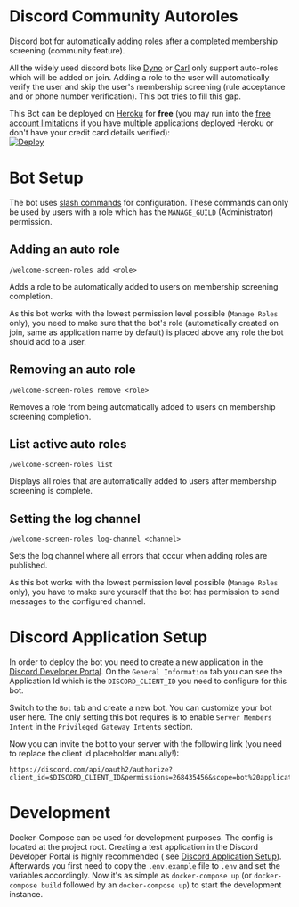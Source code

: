 # Discord Community Autoroles

Discord bot for automatically adding roles after a completed membership screening (community feature).

All the widely used discord bots like [Dyno](https://dyno.gg) or [Carl](https://carl.gg) only support auto-roles which
will be added on join. Adding a role to the user will automatically verify the user and skip the user's membership
screening (rule acceptance and or phone number verification). This bot tries to fill this gap.

This Bot can be deployed on [Heroku](https://heroku.com) for **free** (you may run into
the [free account limitations](https://devcenter.heroku.com/articles/free-dyno-hours#free-dyno-hour-pool) if you have
multiple applications deployed Heroku or don't have your credit card details verified):   
[![Deploy](https://www.herokucdn.com/deploy/button.svg)](https://heroku.com/deploy)

# Bot Setup

The bot uses [slash commands](https://support.discord.com/hc/de/articles/1500000368501-Slash-Commands-FAQ) for
configuration. These commands can only be used by users with a role which has the `MANAGE_GUILD` (Administrator)
permission.

## Adding an auto role

```
/welcome-screen-roles add <role> 
```

Adds a role to be automatically added to users on membership screening completion.

As this bot works with the lowest permission level possible (`Manage Roles` only), you need to make sure that the bot's
role (automatically created on join, same as application name by default) is placed above any role the bot should add to
a user.

## Removing an auto role

```
/welcome-screen-roles remove <role> 
```

Removes a role from being automatically added to users on membership screening completion.

## List active auto roles

```
/welcome-screen-roles list 
```

Displays all roles that are automatically added to users after membership screening is complete.

## Setting the log channel

```
/welcome-screen-roles log-channel <channel>
```

Sets the log channel where all errors that occur when adding roles are published.

As this bot works with the lowest permission level possible (`Manage Roles` only), you have to make sure yourself that
the bot has permission to send messages to the configured channel.

# Discord Application Setup

In order to deploy the bot you need to create a new application in
the [Discord Developer Portal](https://discord.com/developers). On the `General Information` tab you can see the
Application Id which is the `DISCORD_CLIENT_ID` you need to configure for this bot.

Switch to the `Bot` tab and create a new bot. You can customize your bot user here. The only setting this bot requires
is to enable `Server Members Intent` in the `Privileged Gateway Intents` section.

Now you can invite the bot to your server with the following link (you need to replace the client id placeholder
manually!):

```
https://discord.com/api/oauth2/authorize?client_id=$DISCORD_CLIENT_ID&permissions=268435456&scope=bot%20applications.commands
```

# Development

Docker-Compose can be used for development purposes. The config is located at the project root. Creating a test
application in the Discord Developer Portal is highly recommended (
see [Discord Application Setup](#discord-application-setup)). Afterwards you first need to copy the `.env.example`
file to `.env` and set the variables accordingly. Now it's as simple as `docker-compose up` (or `docker-compose build`
followed by an `docker-compose up`) to start the development instance.